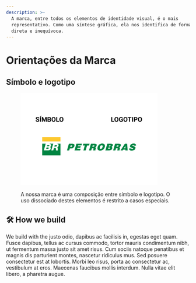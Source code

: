 ```yaml
---
description: >-
  A marca, entre todos os elementos de identidade visual, é o mais
  representativo. Como uma síntese gráfica, ela nos identifica de forma rápida,
  direta e inequívoca.
---
```


# Orientações da Marca

## Símbolo e logotipo

<figure><img src="../.gitbook/assets/arquivos-de-marca.png" alt="" width="375"><figcaption><p>A nossa marca é uma composição entre símbolo e logotipo. O uso dissociado destes elementos é restrito a casos especiais.</p></figcaption></figure>

##

## 🛠 How we build

We build with the justo odio, dapibus ac facilisis in, egestas eget quam. Fusce dapibus, tellus ac cursus commodo, tortor mauris condimentum nibh, ut fermentum massa justo sit amet risus. Cum sociis natoque penatibus et magnis dis parturient montes, nascetur ridiculus mus. Sed posuere consectetur est at lobortis. Morbi leo risus, porta ac consectetur ac, vestibulum at eros. Maecenas faucibus mollis interdum. Nulla vitae elit libero, a pharetra augue.
